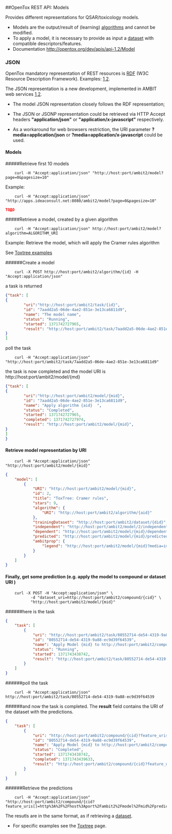 ##OpenTox REST API: Models

Provides different representations for QSAR/toxicology models. 

* Models are the output/result of (learning) [algorithms](algorithm.md) and cannot be modified. 
* To apply a model, it is necessary to provide as input a [dataset](dataset.md) with compatible descriptors/features. 
* Documentation http://opentox.org/dev/apis/api-1.2/Model


### JSON

OpenTox mandatory representation of REST resources is [RDF](http://www.w3.org/RDF/) (W3C Resource Description Framework). 
Examples: [1](http://opentox.org/dev/apis/api-1.2/algorithm),[2](http://ambit.sourceforge.net/api_algorithm.html).

The JSON representation is a new development, implemented in AMBIT web services [1](http://ambit.sf.net),[2](http://www.jcheminf.com/content/3/1/18).

* The model JSON representation closely follows the RDF representation;

* The JSON or JSONP representation could be retrieved via HTTP Accept headers **"application/json"** or **"application/x-javascript"** respectively.
* As a workaround for web browsers restriction, the URI parameter **?media=application/json** or **?media=application/x-javascript** could be used.

#### Models
#####Retrieve first 10 models
````
    curl -H "Accept:application/json" "http://host:port/ambit2/model?page=0&pagesize=10"
````

Example: 
````
    curl -H "Accept:application/json" "http://apps.ideaconsult.net:8080/ambit2/model?page=0&pagesize=10"
````

````json
ТОДО

````

#####Retrieve a model, created by a given algorithm

````
    curl -H "Accept:application/json" http://host:port/ambit2/model?algorithm=ALGORITHM_URI
````

Example: Retrieve the model, which will apply the Cramer rules algorithm

See [Toxtree examples](toxtree.md)


######Create a model 
````
    curl -X POST http://host:port/ambit2/algorithm/{id} -H "Accept:application/json"
````
   a task is returned
   
````json
{"task": [
{
        "uri":"http://host:port/ambit2/task/{id}",
        "id": "7aadd2a5-06de-4ae2-851e-3e13ca6811d9",
        "name": "The model name",
        "status": "Running",
        "started": 1371742727965,
        "result": "http://host:port/ambit2/task/7aadd2a5-06de-4ae2-851e-3e13ca6811d9",
}
]
````

  poll the task 
````
    curl -H "Accept:application/json" "http://host:port/ambit2/task/7aadd2a5-06de-4ae2-851e-3e13ca6811d9"
````
  
  the task is now completed and the model URI is http://host:port/ambit2/model/{md}
````json
{"task": [
{
        "uri":"http://host:port/ambit2/model/{mid}",
        "id": "7aadd2a5-06de-4ae2-851e-3e13ca6811d9",
        "name": "Apply algorithm {aid}  ",
        "status": "Completed",
        "started": 1371742727965,
        "completed": 1371742727974,
        "result": "http://host:port/ambit2/model/{mid}",
}
]
}
````

#### Retrieve model representation by URI 


````
    curl -H "Accept:application/json" "http://host:port/ambit2/model/{mid}"
````
  
````json
{
    "model": [
        {
            "URI": "http://host:port/ambit2/model/{mid}",
            "id": 2,
            "title": "ToxTree: Cramer rules",
            "stars": 9,
            "algorithm": {
                "URI": "http://host:port/ambit2/algorithm/{aid}"
            },
            "trainingDataset": "http://host:port/ambit2/dataset/{did}",
            "independent": "http://host:port/ambit2/model/2/independent",
            "dependent": "http://host:port/ambit2/model/{mid}/dependent",
            "predicted": "http://host:port/ambit2/model/{mid}/predicted",
            "ambitprop": {
                "legend": "http://host:port/ambit2/model/{mid}?media=image/png"
            }
        }
    ]
}
````

#### Finally, get some prediction (e.g. apply the model to compound or dataset URI )

````
    curl -X POST -H "Accept:application/json" \
           -d "dataset_uri=http://host:port/ambit2/compound/{cid}" \
           "http://host:port/ambit2/model/{mid}"
````
  
######here is the task
    
````json
{
    "task": [
        {
            "uri": "http://host:port/ambit2/task/80552714-de54-4319-9a88-ec9d39f64539",
            "id": "80552714-de54-4319-9a88-ec9d39f64539",
            "name": "Apply Model {mid} to http://host:port/ambit2/compound/{cid}",
            "status": "Running",
            "started": 1371743438742,
            "result": "http://host:port/ambit2/task/80552714-de54-4319-9a88-ec9d39f64539"
        }
    ]
}
````
    
######poll the task
````
    curl -H "Accept:application/json" http://host:port/ambit2/task/80552714-de54-4319-9a88-ec9d39f64539
````

######and now the task is completed. The **result** field contains the URI of the dataset with the predictions. 
````json
{
    "task": [
        {
            "uri": "http://host:port/ambit2/compound/{cid}?feature_uris[]=http%3A%2F%2Fhost%3Aport%2Fambit2%2Fmodel%2Fmid%2Fpredicted",
            "id": "80552714-de54-4319-9a88-ec9d39f64539",
            "name": "Apply Model {mid} to http://host:port/ambit2/compound/{cid}",
            "status": "Completed",
            "started": 1371743438742,
            "completed": 1371743439633,
            "result": "http://host:port/ambit2/compound/{cid}?feature_uris[]=http%3A%2F%2Fhost%3Aport%2Fambit2%2Fmodel%2Fmid%2Fpredicted"
        }
    ]
}
````
   
######Retrieve the predictions
````
    curl -H "Accept:application/json" "http://host:port/ambit2/compound/{cid?feature_uris[]=http%3A%2F%2Fhost%3Aport%2Fambit2%2Fmodel%2Fmid%2Fpredicted"
````
 
  The resutls are in the same format, as if retrieving a [dataset](dataset.md). 

* For specific examples see the [Toxtree](toxtree.md) page.
